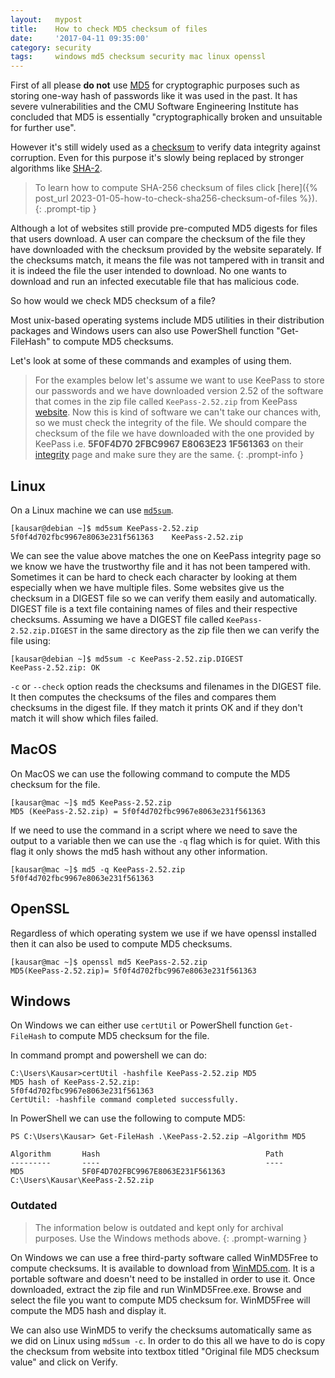 ```yaml
---
layout:   mypost
title:    How to check MD5 checksum of files
date:     '2017-04-11 09:35:00'
category: security
tags:     windows md5 checksum security mac linux openssl
---
```


First of all please **do not** use [MD5](https://en.wikipedia.org/wiki/MD5) for cryptographic purposes such as storing one-way hash of passwords like it was used in the past. It has severe vulnerabilities and the CMU Software Engineering Institute has concluded that MD5 is essentially "cryptographically broken and unsuitable for further use".

However it's still widely used as a [checksum](https://en.wikipedia.org/wiki/Checksum) to verify data integrity against corruption. Even for this purpose it's slowly being replaced by stronger algorithms like [SHA-2](https://en.wikipedia.org/wiki/SHA-2).

> To learn how to compute SHA-256 checksum of files click [here]({% post_url 2023-01-05-how-to-check-sha256-checksum-of-files %}).
{: .prompt-tip }

Although a lot of websites still provide pre-computed MD5 digests for files that users download. A user can compare the checksum of the file they have downloaded with the checksum provided by the website separately. If the checksums match, it means the file was not tampered with in transit and it is indeed the file the user intended to download. No one wants to download and run an infected executable file that has malicious code.

So how would we check MD5 checksum of a file? 

Most unix-based operating systems include MD5 utilities in their distribution packages and Windows users can also use PowerShell function "Get-FileHash" to compute MD5 checksums.

Let's look at some of these commands and examples of using them.

> For the examples below let's assume we want to use KeePass to store our passwords and we have downloaded version 2.52 of the software that comes in the zip file called `KeePass-2.52.zip` from KeePass [website](https://sourceforge.net/projects/keepass/files/KeePass%202.x/2.52/KeePass-2.52.zip/download). Now this is kind of software we can't take our chances with, so we must check the integrity of the file. We should compare the checksum of the file we have downloaded with the one provided by KeePass i.e. **5F0F4D70 2FBC9967 E8063E23 1F561363** on their [integrity](https://keepass.info/integrity.html) page and make sure they are the same.
{: .prompt-info }

## Linux
On a Linux machine we can use [`md5sum`](https://man7.org/linux/man-pages/man1/md5sum.1.html).

```console
[kausar@debian ~]$ md5sum KeePass-2.52.zip
5f0f4d702fbc9967e8063e231f561363    KeePass-2.52.zip
```

We can see the value above matches the one on KeePass integrity page so we know we have the trustworthy file and it has not been tampered with. Sometimes it can be hard to check each character by looking at them especially when we have multiple files. Some websites give us the checksum in a DIGEST file so we can verify them easily and automatically. DIGEST file is a text file containing names of files and their respective checksums. Assuming we have a DIGEST file called `KeePass-2.52.zip.DIGEST` in the same directory as the zip file then we can verify the file using:

```console
[kausar@debian ~]$ md5sum -c KeePass-2.52.zip.DIGEST
KeePass-2.52.zip: OK
```
`-c` or `--check` option reads the checksums and filenames in the DIGEST file. It then computes the checksums of the files and compares them checksums in the digest file. If they match it prints OK and if they don't match it will show which files failed.

## MacOS
On MacOS we can use the following command to compute the MD5 checksum for the file.

```console
[kausar@mac ~]$ md5 KeePass-2.52.zip
MD5 (KeePass-2.52.zip) = 5f0f4d702fbc9967e8063e231f561363
```

If we need to use the command in a script where we need to save the output to a variable then we can use the `-q` flag which is for quiet. With this flag it only shows the md5 hash without any other information.

```console
[kausar@mac ~]$ md5 -q KeePass-2.52.zip
5f0f4d702fbc9967e8063e231f561363
```

## OpenSSL
Regardless of which operating system we use if we have openssl installed then it can also be used to compute MD5 checksums.

```console
[kausar@mac ~]$ openssl md5 KeePass-2.52.zip
MD5(KeePass-2.52.zip)= 5f0f4d702fbc9967e8063e231f561363
```

## Windows
On Windows we can either use `certUtil` or PowerShell function `Get-FileHash` to compute MD5 checksum for the file.

In command prompt and powershell we can do:

```console
C:\Users\Kausar>certUtil -hashfile KeePass-2.52.zip MD5
MD5 hash of KeePass-2.52.zip:
5f0f4d702fbc9967e8063e231f561363
CertUtil: -hashfile command completed successfully.
```

In PowerShell we can use the following to compute MD5:

```console
PS C:\Users\Kausar> Get-FileHash .\KeePass-2.52.zip –Algorithm MD5

Algorithm       Hash                                     Path
---------       ----                                     ----
MD5             5F0F4D702FBC9967E8063E231F561363         C:\Users\Kausar\KeePass-2.52.zip
```

### Outdated

> The information below is outdated and kept only for archival purposes. Use the Windows methods above.
{: .prompt-warning }

On Windows we can use a free third-party software called WinMD5Free to compute checksums. It is available to download from [WinMD5.com](http://winmd5.com/). It is a portable software and doesn't need to be installed in order to use it. Once downloaded, extract the zip file and run WinMD5Free.exe.
Browse and select the file you want to compute MD5 checksum for. WinMD5Free will compute the MD5 hash and display it.

We can also use WinMD5 to verify the checksums automatically same as we did on Linux using `md5sum -c`. In order to do this all we have to do is copy the checksum from website into textbox titled "Original file MD5 checksum value" and click on Verify.
